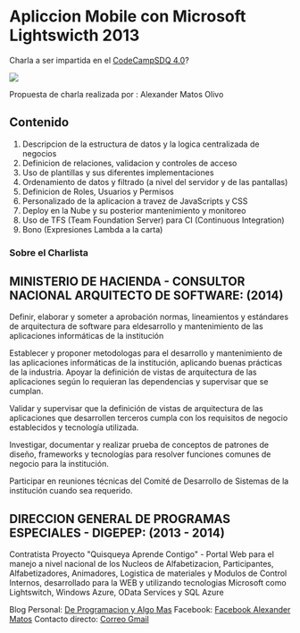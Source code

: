 # Apliccion Mobile con Microsoft Lightswicth 2013

Charla a ser impartida en el [CodeCampSDQ 4.0](http://facebook.com/CodeCampSDQ)?

![](http://raw.github.com/CodeCampSDQ/cc40talks/master/Poster_FB-Charlista.png)

Propuesta de charla realizada por : Alexander Matos Olivo

## Contenido

1. Descripcion de la estructura de datos y la logica centralizada de negocios
2. Definicion de relaciones, validacion y controles de acceso
3. Uso de plantillas y sus diferentes implementaciones
4. Ordenamiento de datos y filtrado (a nivel del servidor y de las pantallas)
5. Definicion de Roles, Usuarios y Permisos
6. Personalizado de la aplicacion a travez de JavaScripts y CSS
7. Deploy en la Nube y su posterior mantenimiento y monitoreo
8. Uso de TFS (Team Foundation Server) para CI (Continuous Integration)
9. Bono (Expresiones Lambda a la carta)

### Sobre el Charlista

MINISTERIO DE HACIENDA - CONSULTOR NACIONAL ARQUITECTO DE SOFTWARE: (2014)
--------------------------------------------------------------------------
Definir, elaborar y someter a aprobación normas, lineamientos y estándares de arquitectura de software para eldesarrollo y mantenimiento de las aplicaciones informáticas de la institución

Establecer y proponer metodologas para el desarrollo y mantenimiento de las aplicaciones informáticas de la institución, aplicando buenas prácticas de la industria. Apoyar la definición de vistas de arquitectura de las aplicaciones según lo requieran las dependencias y supervisar que se cumplan.

Validar y supervisar que la definición de vistas de arquitectura de las aplicaciones que desarrollen terceros cumpla con los requisitos de negocio establecidos y tecnología utilizada.

Investigar, documentar y realizar prueba de conceptos de patrones de diseño, frameworks y tecnologías para resolver funciones comunes de negocio para la institución.

Participar en reuniones técnicas del Comité de Desarrollo de Sistemas de la institución cuando sea requerido.

DIRECCION GENERAL DE PROGRAMAS ESPECIALES - DIGEPEP: (2013 - 2014)
------------------------------------------------------------------
Contratista Proyecto "Quisqueya Aprende Contigo" - Portal Web para el manejo a nivel nacional de los  Nucleos de Alfabetizacion, Participantes, Alfabetizadores, Animadores, Logistica de materiales y Modulos de Control Internos, desarrollado para la WEB y utilizando tecnologias Microsoft como Lightswitch, Windows Azure, OData Services y SQL Azure

Blog Personal: [De Programacion y Algo Mas](http://deprogramacionyalgomas.blogspot.com) 
Facebook: [Facebook Alexander Matos](https://www.facebook.com/amatosolivo)
Contacto directo: [Correo Gmail](amatosolivo@gmail.com)
